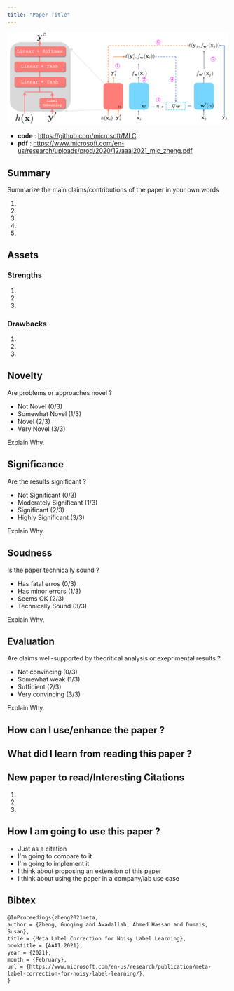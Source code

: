 ```yaml
---
title: "Paper Title"
---
```


<p align="center">

![MLC](/figures/mlc.png)

</p>

* **code** : https://github.com/microsoft/MLC
* **pdf** : https://www.microsoft.com/en-us/research/uploads/prod/2020/12/aaai2021_mlc_zheng.pdf

## Summary

Summarize the main claims/contributions of the paper in your own words

1.
2.
3.
4.
5.

<!--truncate-->

## Assets

### Strengths

1.
2.
3.

### Drawbacks

1.
2.
3.

## Novelty

Are problems or approaches novel ?

* Not Novel (0/3)
* Somewhat Novel (1/3)
* Novel (2/3)
* Very Novel (3/3)

Explain Why.

## Significance

Are the results significant ?

* Not Significant (0/3)
* Moderately Significant (1/3)
* Significant (2/3)
* Highly Significant (3/3)

Explain Why.

## Soudness

Is the paper technically sound ?

* Has fatal erros (0/3)
* Has minor errors (1/3)
* Seems OK (2/3)
* Technically Sound (3/3)

Explain Why.

## Evaluation

Are claims well-supported by theoritical analysis or exeprimental results ?

* Not convincing (0/3)
* Somewhat weak (1/3)
* Sufficient (2/3)
* Very convincing (3/3)

Explain Why.

## How can I use/enhance the paper ?

## What did I learn from reading this paper ?

## New paper to read/Interesting Citations

1.
2.
3.

## How I am going to use this paper ?

* Just as a citation
* I'm going to compare to it
* I'm going to implement it
* I think about proposing an extension of this paper
* I think about using the paper in a company/lab use case

## Bibtex

```
@InProceedings{zheng2021meta,
author = {Zheng, Guoqing and Awadallah, Ahmed Hassan and Dumais, Susan},
title = {Meta Label Correction for Noisy Label Learning},
booktitle = {AAAI 2021},
year = {2021},
month = {February},
url = {https://www.microsoft.com/en-us/research/publication/meta-label-correction-for-noisy-label-learning/},
}
```